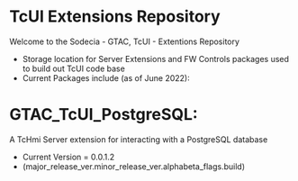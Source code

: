 # TcUI Extensions Repository

Welcome to the Sodecia - GTAC, TcUI - Extentions Repository

- Storage location for Server Extensions and FW Controls packages used to build out TcUI code base
- Current Packages include (as of June 2022):

# GTAC_TcUI_PostgreSQL: 
A TcHmi Server extension for interacting with a PostgreSQL database
- Current Version = 0.0.1.2 
- (major_release_ver.minor_release_ver.alphabeta_flags.build)


